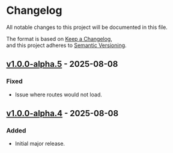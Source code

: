 # Changelog

All notable changes to this project will be documented in this file.

The format is based on [Keep a Changelog](https://keepachangelog.com/en/1.1.0/),  
and this project adheres to [Semantic Versioning](https://semver.org/spec/v2.0.0.html).

## [v1.0.0-alpha.5] - 2025-08-08
### Fixed
- Issue where routes would not load.

## [v1.0.0-alpha.4] - 2025-08-08
### Added
- Initial major release.

[Unreleased]: https://github.com/OWNER/REPO/compare/v1.0.0-alpha.5...HEAD
[v1.0.0-alpha.5]: https://github.com/OWNER/REPO/compare/v1.0.0-alpha.4...v1.0.0-alpha.5
[v1.0.0-alpha.4]: https://github.com/OWNER/REPO/releases/tag/v1.0.0-alpha.4

